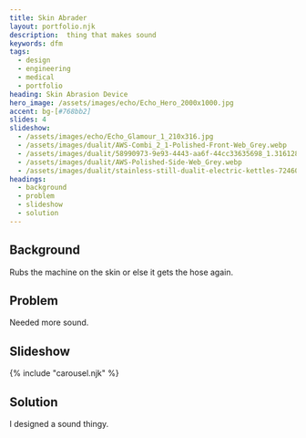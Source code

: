 ```yaml
---
title: Skin Abrader
layout: portfolio.njk
description:  thing that makes sound
keywords: dfm
tags: 
  - design
  - engineering
  - medical
  - portfolio
heading: Skin Abrasion Device
hero_image: /assets/images/echo/Echo_Hero_2000x1000.jpg
accent: bg-[#768bb2]
slides: 4
slideshow: 
  - /assets/images/echo/Echo_Glamour_1_210x316.jpg
  - /assets/images/dualit/AWS-Combi_2_1-Polished-Front-Web_Grey.webp
  - /assets/images/dualit/58990973-9e93-4443-aa6f-44cc33635698_1.316128c46f1593168ca8c913aae0b51b-2548172399.jpeg
  - /assets/images/dualit/AWS-Polished-Side-Web_Grey.webp
  - /assets/images/dualit/stainless-still-dualit-electric-kettles-72460-64_1000-620887495.jpg
headings:
  - background
  - problem
  - slideshow
  - solution
---
```


## Background

Rubs the machine on the skin or else it gets the hose again.

## Problem

Needed more sound.

## Slideshow
{% include "carousel.njk" %}

## Solution

I designed a sound thingy.

